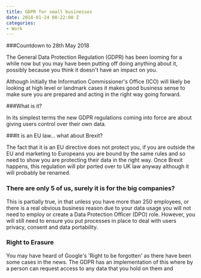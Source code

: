 ```yaml
---
title: GDPR for small businesses
date: 2018-01-24 08:22:00 Z
categories:
- Work
---
```


###Countdown to 28th May 2018

The General Data Protection Regulation (GDPR) has been looming for a while now but you may have been putting off doing anything about it, possibly because you think it doesn't have an impact on you. 

Although initially the Information Commissioner's Office (ICO) will likely be looking at high level or landmark cases it makes good business sense to make sure you are prepared and acting in the right way going forward. 

###What is it?

In its simplest terms the new GDPR regulations coming into force are about giving users control over their own data. 

###It is an EU law... what about Brexit?

The fact that it is an EU directive does not protect you, if you are outside the EU and marketing to Europeans you are bound by the same rules and so need to show you are protecting their data in the right way. Once Brexit happens, this regulation will pbr ported over to UK law anyway although it will probably be renamed.

### There are only 5 of us, surely it is for the big companies?

This is partially true, in that unless you have more than 250 employees, or there is a real obvious business reason due to your data usage you will not need to employ or create a Data Protection Officer (DPO) role. However, you will still need to ensure you put processes in place to deal with users privacy, consent and data portability.

### Right to Erasure

You may have heard of Google's 'Right to be forgotten' as there have been some cases in the news. The GDPR has an implementation of this where by a person can request access to any data that you hold on them and  